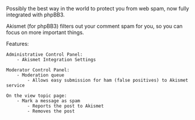Possibly the best way in the world to protect you from web spam, now fully integrated with phpBB3.

Akismet (for phpBB3) filters out your comment spam for you, so you can focus on more important things.

Features:

	Administrative Control Panel:
		- Akismet Integration Settings

	Moderator Control Panel:
		- Moderation queue
			- Allows easy submission for ham (false positives) to Akismet service

	On the view topic page:
		- Mark a message as spam
			- Reports the post to Akismet
			- Removes the post